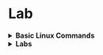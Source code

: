 # Lab

<details>
<summary><strong>Basic Linux Commands</strong></summary>
<br>

1. `cd` - To navigate between the directories
2. `ls`, `ltr` - List directory contents, in long format sorted by modification time similar to 'll'
3. `ls --help` - Display help information for the `ls` command
4. For more commands refer [Basic Linux Cmds](https://www.geeksforgeeks.org/basic-linux-commands/)

</details>

<details>
<summary><strong>Labs</strong></summary>
<br>

1. Navigate to the OpenLANE directory:
```
cd Desktop/work/tools/openlane_working_dir/openlane
```
2. Start the Docker container and to use the open lane  OpenLANE shell:
```
docker
./flow.tcl -interactive
```
![openlane startup](https://github.com/Akkshayul1234/Nasscom-VSD/assets/37902660/7145ed52-c1b8-46a8-9d5a-7731c14ff422)

Import the nesscary package to run the flow by using the following command
```
package require openlane 0.9
```

## Setting up OpenLANE Environment

3. Prepare the design in the OpenLANE shell:
```
prep -design picorv32a
```
![design prep](https://github.com/Akkshayul1234/Nasscom-VSD/assets/37902660/525dce4b-8d97-4607-bd16-3c7621c8fd6a)

- The design is present in this directory
```
/Desktop/work/tools/openlane_working_dir/openlane/designs/picorv32a
```
- After the design prep is completed a new `runs` folder will be created 

![runs folder](https://github.com/Akkshayul1234/Nasscom-VSD/assets/37902660/1878b652-9e01-4f59-8f68-5d5305039f92)

- This folder consists of the following contents.

![run folder contents](https://github.com/Akkshayul1234/Nasscom-VSD/assets/37902660/19f9c44b-dc6f-4b85-8d93-2a3e7d0eac7f)

4. Starting the Synthesis Process
```
 run_synthesis
```
![synthesis successfull](https://github.com/Akkshayul1234/Nasscom-VSD/assets/37902660/21f98b7d-71c0-4f5c-b7cb-ab091e6d7751)

- After the Synthesis is Successfull the results are updated in the `reports/synthesis` folder.



















